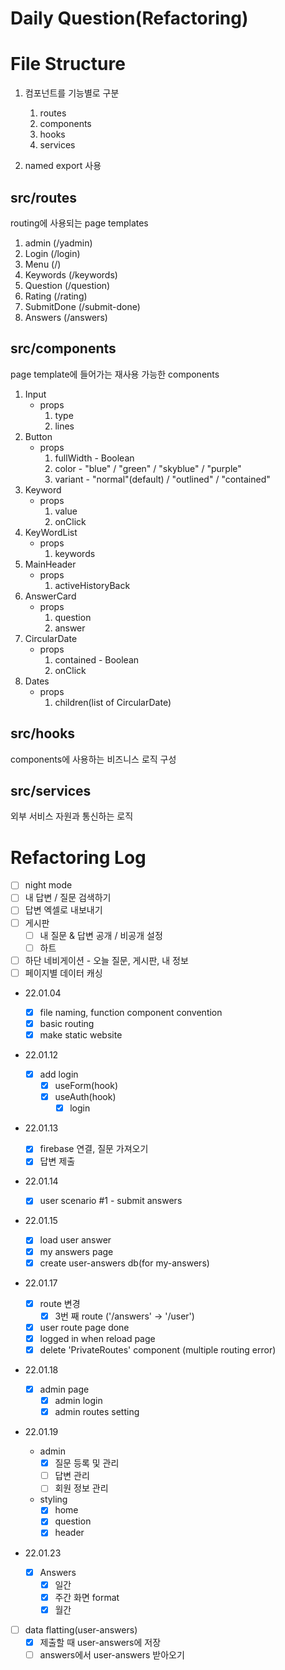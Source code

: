 # Daily Question(Refactoring)

# File Structure

1. 컴포넌트를 기능별로 구분

   1. routes
   1. components
   1. hooks
   1. services

1. named export 사용

## src/routes

routing에 사용되는 page templates

1. admin (/yadmin)
1. Login (/login)
1. Menu (/)
1. Keywords (/keywords)
1. Question (/question)
1. Rating (/rating)
1. SubmitDone (/submit-done)
1. Answers (/answers)

## src/components

page template에 들어가는 재사용 가능한 components

1. Input
   - props
     1. type
     1. lines
1. Button
   - props
     1. fullWidth - Boolean
     1. color - "blue" / "green" / "skyblue" / "purple"
     1. variant - "normal"(default) / "outlined" / "contained"
1. Keyword
   - props
     1. value
     1. onClick
1. KeyWordList
   - props
     1. keywords
1. MainHeader
   - props
     1. activeHistoryBack
1. AnswerCard
   - props
     1. question
     1. answer
1. CircularDate
   - props
     1. contained - Boolean
     1. onClick
1. Dates
   - props
     1. children(list of CircularDate)

## src/hooks

components에 사용하는 비즈니스 로직 구성

## src/services

외부 서비스 자원과 통신하는 로직

# Refactoring Log

- [ ] night mode
- [ ] 내 답변 / 질문 검색하기
- [ ] 답변 엑셀로 내보내기
- [ ] 게시판
  - [ ] 내 질문 & 답변 공개 / 비공개 설정
  - [ ] 하트
- [ ] 하단 네비게이션 - 오늘 질문, 게시판, 내 정보
- [ ] 페이지별 데이터 캐싱

- 22.01.04

  - [x] file naming, function component convention
  - [x] basic routing
  - [x] make static website

- 22.01.12

  - [x] add login
    - [x] useForm(hook)
    - [x] useAuth(hook)
      - [x] login

- 22.01.13

  - [x] firebase 연결, 질문 가져오기
  - [x] 답변 제출

- 22.01.14

  - [x] user scenario #1 - submit answers

- 22.01.15

  - [x] load user answer
  - [x] my answers page
  - [x] create user-answers db(for my-answers)

- 22.01.17

  - [x] route 변경
    - [x] 3번 째 route ('/answers' -> '/user')
  - [x] user route page done
  - [x] logged in when reload page
  - [x] delete 'PrivateRoutes' component (multiple routing error)

- 22.01.18

  - [x] admin page
    - [x] admin login
    - [x] admin routes setting

- 22.01.19

  - admin
    - [x] 질문 등록 및 관리
    - [ ] 답변 관리
    - [ ] 회원 정보 관리
  - styling
    - [x] home
    - [x] question
    - [x] header

- 22.01.23

  - [x] Answers
    - [x] 일간
    - [x] 주간 화면 format
    - [x] 월간

- [ ] data flatting(user-answers)
  - [x] 제출할 때 user-answers에 저장
  - [ ] answers에서 user-answers 받아오기

